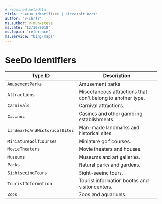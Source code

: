```yaml
---
# required metadata
title: "SeeDo Identifiers | Microsoft Docs"
author: "v-chrfr"
ms.author: v-munksteve
ms.date: "12/10/2018"
ms.topic: "reference"
ms.service: "bing-maps"
---
```


# SeeDo Identifiers

Type ID  | Description  
---------|---------
`AmusementParks` | Amusement parks.
`Attractions` | Miscellaneous attractions that don't belong to another type.
`Carnivals` | Carnival attractions.
`Casinos` | Casinos and other gambling establishments.
`LandmarksAndHistoricalSites` | Man-made landmarks and historical sites.
`MiniatureGolfCourses` | Miniature golf courses.
`MovieTheaters` | Movie theaters and houses.
`Museums` | Museums and art galleries.
`Parks` | Natural parks and gardens.
`SightseeingTours` | Sight-seeing tours.
`TouristInformation` | Tourist information booths and visitor centers.
`Zoos` | Zoos and aquariums.


